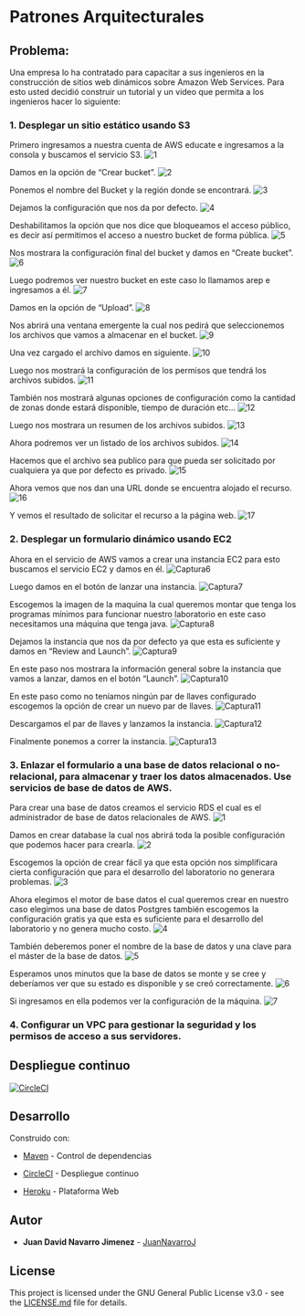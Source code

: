 # Patrones Arquitecturales

## Problema:

Una empresa lo ha contratado para capacitar a sus ingenieros en la construcción de sitios web dinámicos sobre Amazon Web Services. Para esto usted decidió construir un tutorial y un video que permita a los ingenieros hacer lo siguiente:

### 1. Desplegar un sitio estático usando S3

Primero ingresamos a nuestra cuenta de AWS educate e ingresamos a la consola y buscamos el servicio S3.
![1](https://user-images.githubusercontent.com/44879884/76563044-a37bb980-6474-11ea-9f43-6e62784a7267.PNG)

Damos en la opción de “Crear bucket”.
![2](https://user-images.githubusercontent.com/44879884/76563045-a37bb980-6474-11ea-98a7-99314b46fa54.PNG)

Ponemos el nombre del Bucket y la región donde se encontrará.
![3](https://user-images.githubusercontent.com/44879884/76563046-a37bb980-6474-11ea-95c9-e8e570e6c179.PNG)

Dejamos la configuración que nos da por defecto.
![4](https://user-images.githubusercontent.com/44879884/76563047-a4145000-6474-11ea-8326-4b70efd8944d.PNG)

Deshabilitamos la opción que nos dice que bloqueamos el acceso público, es decir así permitimos el acceso a nuestro bucket de forma pública.
![5](https://user-images.githubusercontent.com/44879884/76563049-a4145000-6474-11ea-84e5-8abc50de62c3.PNG)

Nos mostrara la configuración final del bucket y damos en “Create bucket”.
![6](https://user-images.githubusercontent.com/44879884/76563050-a4145000-6474-11ea-8069-8dfb86648fcb.PNG)

Luego podremos ver nuestro bucket en este caso lo llamamos arep e ingresamos a él.
![7](https://user-images.githubusercontent.com/44879884/76563051-a4ace680-6474-11ea-872f-3560cf108c4b.PNG)

Damos en la opción de “Upload”.
![8](https://user-images.githubusercontent.com/44879884/76563053-a4ace680-6474-11ea-931f-98bfde7563ee.PNG)

Nos abrirá una ventana emergente la cual nos pedirá que seleccionemos los archivos que vamos a almacenar en el bucket.
![9](https://user-images.githubusercontent.com/44879884/76563028-a1195f80-6474-11ea-8f16-29e1788eb9fa.PNG)

Una vez cargado el archivo damos en siguiente.
![10](https://user-images.githubusercontent.com/44879884/76563030-a1b1f600-6474-11ea-9db2-c1053ce07346.PNG)

Luego nos mostrará la configuración de los permisos que tendrá los archivos subidos.
![11](https://user-images.githubusercontent.com/44879884/76563031-a1b1f600-6474-11ea-8a47-13bb43a0623b.PNG)

También nos mostrará algunas opciones de configuración como la cantidad de zonas donde estará disponible, tiempo de duración etc…
![12](https://user-images.githubusercontent.com/44879884/76563033-a24a8c80-6474-11ea-9000-5f56a1abdf4d.PNG)

Luego nos mostrara un resumen de los archivos subidos.
![13](https://user-images.githubusercontent.com/44879884/76563037-a24a8c80-6474-11ea-8c5e-92af089fcfc9.PNG)

Ahora podremos ver un listado de los archivos subidos.
![14](https://user-images.githubusercontent.com/44879884/76563038-a24a8c80-6474-11ea-9a88-35668a96535f.PNG)

Hacemos que el archivo sea publico para que pueda ser solicitado por cualquiera ya que por defecto es privado. 
![15](https://user-images.githubusercontent.com/44879884/76563039-a2e32300-6474-11ea-9c6f-0685612e3b26.PNG)

Ahora vemos que nos dan una URL donde se encuentra alojado el recurso.
![16](https://user-images.githubusercontent.com/44879884/76563040-a2e32300-6474-11ea-8cad-8d8b0cbd94b6.PNG)

Y vemos el resultado de solicitar el recurso a la página web.
![17](https://user-images.githubusercontent.com/44879884/76563041-a2e32300-6474-11ea-890c-970af3209118.PNG)


### 2. Desplegar un formulario dinámico usando EC2

Ahora en el servicio de AWS vamos a crear una instancia EC2 para esto buscamos el servicio EC2 y damos en él.
![Captura6](https://user-images.githubusercontent.com/44879884/76691889-c1d0e900-661d-11ea-9361-be6bedfd1234.PNG)

Luego damos en el botón de lanzar una instancia.
![Captura7](https://user-images.githubusercontent.com/44879884/76691890-c3021600-661d-11ea-9c9a-4f2e1f34ec8d.PNG)

Escogemos la imagen de la maquina la cual queremos montar que tenga los programas mínimos para funcionar nuestro laboratorio en este caso necesitamos una máquina que tenga java.
![Captura8](https://user-images.githubusercontent.com/44879884/76691891-c3021600-661d-11ea-9458-174a81a1da78.PNG)

Dejamos la instancia que nos da por defecto ya que esta es suficiente y damos en “Review and Launch”.
![Captura9](https://user-images.githubusercontent.com/44879884/76691892-c4cbd980-661d-11ea-8965-3489de3e1387.PNG)

En este paso nos mostrara la información general sobre la instancia que vamos a lanzar, damos en el botón “Launch”.
![Captura10](https://user-images.githubusercontent.com/44879884/76691894-c5647000-661d-11ea-8485-3c3b392e2e65.PNG)

En este paso como no teníamos ningún par de llaves configurado escogemos la opción de crear un nuevo par de llaves.
![Captura11](https://user-images.githubusercontent.com/44879884/76691895-c5647000-661d-11ea-9451-451bb1d99548.PNG)

Descargamos el par de llaves y lanzamos la instancia.
![Captura12](https://user-images.githubusercontent.com/44879884/76691896-c5fd0680-661d-11ea-83ba-d3da29046077.PNG)

Finalmente ponemos a correr la instancia.
![Captura13](https://user-images.githubusercontent.com/44879884/76691898-c6959d00-661d-11ea-9d9a-a2484bd05770.PNG)

### 3. Enlazar el formulario a una base de datos relacional o no-relacional, para almacenar y traer los datos almacenados. Use servicios de base de datos de AWS.

Para crear una base de datos creamos el servicio RDS el cual es el administrador de base de datos relacionales de AWS.
![1](https://user-images.githubusercontent.com/44879884/76692401-170ff900-6624-11ea-8ee1-df00ec314326.PNG)

Damos en crear database la cual nos abrirá toda la posible configuración que podemos hacer para crearla.
![2](https://user-images.githubusercontent.com/44879884/76692402-17a88f80-6624-11ea-9e48-2f6ccda0be38.PNG)

Escogemos la opción de crear fácil ya que esta opción nos simplificara cierta configuración que para el desarrollo del laboratorio no generara problemas.
![3](https://user-images.githubusercontent.com/44879884/76692403-18412600-6624-11ea-8f5e-9e618884c44a.PNG)

Ahora elegimos el motor de base datos el cual queremos crear en nuestro caso elegimos una base de datos Postgres también escogemos la configuración gratis ya que esta es suficiente para el desarrollo del laboratorio y no genera mucho costo.
![4](https://user-images.githubusercontent.com/44879884/76692404-18412600-6624-11ea-801d-dbc52bdae340.PNG)

También deberemos poner el nombre de la base de datos y una clave para el máster de la base de datos.
![5](https://user-images.githubusercontent.com/44879884/76692405-18d9bc80-6624-11ea-8af5-9ff2f7c776a2.PNG)

Esperamos unos minutos que la base de datos se monte y se cree y deberíamos ver que su estado es disponible y se creó correctamente.
![6](https://user-images.githubusercontent.com/44879884/76692399-15decc00-6624-11ea-8e9a-d0317860978e.PNG)

Si ingresamos en ella podemos ver la configuración de la máquina.
![7](https://user-images.githubusercontent.com/44879884/76692400-170ff900-6624-11ea-8b12-c64f4511b3f2.PNG)


### 4. Configurar un VPC para gestionar la seguridad y los permisos de acceso a sus servidores.


## Despliegue continuo

[![CircleCI](https://circleci.com/gh/JuanNavarroJ/Arep_Lab4_ServerWeb.svg?style=svg)](https://circleci.com/gh/JuanNavarroJ/Arep_Lab4_ServerWeb)

## Desarrollo

Construido con:

-   [Maven](https://maven.apache.org/)  - Control de dependencias

-	 [CircleCI](https://circleci.com/)  - Despliegue continuo

-	 [Heroku](https://dashboard.heroku.com/apps) - Plataforma Web

## Autor

-   **Juan David Navarro Jimenez**    -  [JuanNavarroJ](https://github.com/JuanNavarroJ)

## License

This project is licensed under the GNU General Public License v3.0 - see the [LICENSE.md](https://github.com/JuanNavarroJ/Arep_Lab4_ServerWeb/blob/master/LICENSE.txt) file for details.

